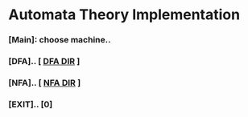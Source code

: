 # Automata Theory Implementation
### [Main]: choose machine..
### [DFA].. 	  [ [DFA DIR](Automata/DFA) ]
### [NFA].. 	  [ [NFA DIR](Automata/NFA) ]
### [EXIT].. 	  [0]


